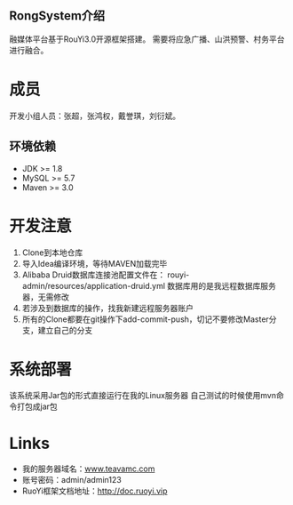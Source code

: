 ## RongSystem介绍

融媒体平台基于RouYi3.0开源框架搭建。
需要将应急广播、山洪预警、村务平台进行融合。

# 成员
开发小组人员：张超，张鸿权，戴誉琪，刘衍斌。

环境依赖
----
* JDK >= 1.8
* MySQL >= 5.7
* Maven >= 3.0


# 开发注意
1. Clone到本地仓库
2. 导入Idea编译环境，等待MAVEN加载完毕
3. Alibaba Druid数据库连接池配置文件在：
    rouyi-admin/resources/application-druid.yml
    数据库用的是我远程数据库服务器，无需修改    
4. 若涉及到数据库的操作，找我新建远程服务器账户
5. 所有的Clone都要在git操作下add-commit-push，切记不要修改Master分支，建立自己的分支

# 系统部署
该系统采用Jar包的形式直接运行在我的Linux服务器
自己测试的时候使用mvn命令打包成jar包

# Links
* 我的服务器域名：www.teavamc.com
* 账号密码：admin/admin123
* RuoYi框架文档地址：http://doc.ruoyi.vip
